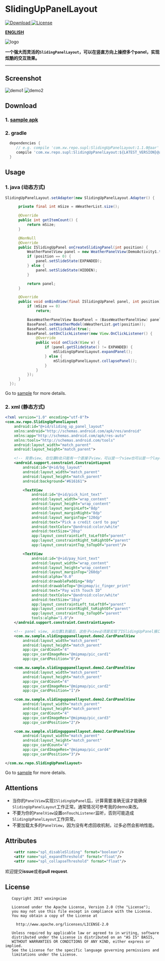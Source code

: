 # SlidingUpPanelLayout
[![Download](https://api.bintray.com/packages/woxingxiao/maven/SlidingUpPanelLayout/images/download.svg) ](https://bintray.com/woxingxiao/maven/SlidingUpPanelLayout/_latestVersion)
[![License](http://img.shields.io/badge/License-Apache%202.0-brightgreen.svg?style=flat)](https://opensource.org/licenses/Apache-2.0)

[**ENGLISH**](https://github.com/woxingxiao/SlidingUpPanelLayout/blob/master/README.md)

![logo](https://github.com/woxingxiao/SlidingUpPanelLayout/blob/master/app/src/main/res/mipmap-xxhdpi/ic_launcher.png)

**一个强大而灵活的`SlidingPanelLayout`，可以在竖直方向上操控多个panel，实现炫酷的交互效果。**

****
## Screenshot
![demo1](https://github.com/woxingxiao/SlidingUpPanelLayout/blob/master/screenshot/demo1.gif)
![demo2](https://github.com/woxingxiao/SlidingUpPanelLayout/blob/master/screenshot/demo2.gif)

## Download
### 1. [sample apk](https://fir.im/spl)
### 2. gradle
```groovy
  dependencies {
     // e.g. compile 'com.xw.repo.supl:SlidingUpPanelLayout:1.1.0@aar'
     compile 'com.xw.repo.supl:SlidingUpPanelLayout:${LATEST_VERSION}@aar'
  }
```

## Usage
### 1. java (动态方式)
```java
SlidingUpPanelLayout.setAdapter(new SlidingUpPanelLayout.Adapter() {

      private final int mSize = mWeatherList.size();

      @Override
      public int getItemCount() {
          return mSize;
      }

      @NonNull
      @Override
      public ISlidingUpPanel onCreateSlidingPanel(int position) {
          WeatherPanelView panel = new WeatherPanelView(DemoActivity1.this);
          if (position == 0) {
              panel.setSlideState(EXPANDED);
          } else {
              panel.setSlideState(HIDDEN);
          }

          return panel;
      }

      @Override
      public void onBindView(final ISlidingUpPanel panel, int position) {
          if (mSize == 0)
              return;

          BaseWeatherPanelView BasePanel = (BaseWeatherPanelView) panel;
          BasePanel.setWeatherModel(mWeatherList.get(position));
          BasePanel.setClickable(true);
          BasePanel.setOnClickListener(new View.OnClickListener() {
              @Override
              public void onClick(View v) {
                  if (panel.getSlideState() != EXPANDED) {
                      mSlidingUpPanelLayout.expandPanel();
                  } else {
                      mSlidingUpPanelLayout.collapsePanel();
                  }
              }
          });
      }
  });
```
Go to [sample](https://github.com/woxingxiao/SlidingUpPanelLayout/tree/master/app/src/main/java/com/xw/sample/slidinguppanellayout/demo1) for more details.

### 2. xml  (静态方式)
```xml
<?xml version="1.0" encoding="utf-8"?>
<com.xw.repo.SlidingUpPanelLayout
    android:id="@+id/sliding_up_panel_layout"
    xmlns:android="http://schemas.android.com/apk/res/android"
    xmlns:app="http://schemas.android.com/apk/res-auto"
    xmlns:tools="http://schemas.android.com/tools"
    android:layout_width="match_parent"
    android:layout_height="match_parent">

    <!-- 背景view, 在位置0处只能有一个直接子view，可以是一个view也可以是一个layout。 -->
    <android.support.constraint.ConstraintLayout
        android:id="@+id/bg_layout"
        android:layout_width="match_parent"
        android:layout_height="match_parent"
        android:background="#616161">

        <TextView
            android:id="@+id/pick_hint_text"
            android:layout_width="wrap_content"
            android:layout_height="wrap_content"
            android:layout_marginLeft="8dp"
            android:layout_marginRight="8dp"
            android:layout_marginTop="120dp"
            android:text="Pick a credit card to pay"
            android:textColor="@android:color/white"
            android:textSize="20sp"
            app:layout_constraintLeft_toLeftOf="parent"
            app:layout_constraintRight_toRightOf="parent"
            app:layout_constraintTop_toTopOf="parent"/>

        <TextView
            android:id="@+id/pay_hint_text"
            android:layout_width="wrap_content"
            android:layout_height="wrap_content"
            android:layout_marginTop="260dp"
            android:alpha="0.0"
            android:drawablePadding="8dp"
            android:drawableTop="@mipmap/ic_finger_print"
            android:text="Pay with Touch ID"
            android:textColor="@android:color/white"
            android:textSize="18sp"
            app:layout_constraintLeft_toLeftOf="parent"
            app:layout_constraintRight_toRightOf="parent"
            app:layout_constraintTop_toTopOf="parent"
            tools:alpha="1.0"/>
    </android.support.constraint.ConstraintLayout>

    <!-- panel view, 从位置1到最后，这些子view必须是实现了ISlidingUpPanel接口的view.-->
    <com.xw.sample.slidinguppanellayout.demo2.CardPanelView
        android:layout_width="match_parent"
        android:layout_height="match_parent"
        app:cpv_cardCount="4"
        app:cpv_cardImageRes="@mipmap/pic_card1"
        app:cpv_cardPosition="0"/>

    <com.xw.sample.slidinguppanellayout.demo2.CardPanelView
        android:layout_width="match_parent"
        android:layout_height="match_parent"
        app:cpv_cardCount="4"
        app:cpv_cardImageRes="@mipmap/pic_card2"
        app:cpv_cardPosition="1"/>

    <com.xw.sample.slidinguppanellayout.demo2.CardPanelView
        android:layout_width="match_parent"
        android:layout_height="match_parent"
        app:cpv_cardCount="4"
        app:cpv_cardImageRes="@mipmap/pic_card3"
        app:cpv_cardPosition="2"/>

    <com.xw.sample.slidinguppanellayout.demo2.CardPanelView
        android:layout_width="match_parent"
        android:layout_height="match_parent"
        app:cpv_cardCount="4"
        app:cpv_cardImageRes="@mipmap/pic_card4"
        app:cpv_cardPosition="3"/>

</com.xw.repo.SlidingUpPanelLayout>

```
Go to [sample](https://github.com/woxingxiao/SlidingUpPanelLayout/tree/master/app/src/main/java/com/xw/sample/slidinguppanellayout/demo2) for more details.

## Attentions
- 当你的`PanelView`实现`ISlidingUpPanel`后，计算需要准确无误才能确保`SlidingUpPanelLayout`工作正常。通常情况可参考我的demo来改。
- 不要为你的`PanelView`设置`onTouchListener`监听，否则可能造成`SlidingUpPanelLayout`工作异常。
- 不要加载太多的`PanelView`，因为没有考虑回收机制，过多必然会影响性能。

## Attributes
```xml
    <attr name="spl_disableSliding" format="boolean"/>
    <attr name="spl_expandThreshold" format="float"/>
    <attr name="spl_collapseThreshold" format="float"/>
```

欢迎提交**issue**或者**pull request**.

## License
```
   Copyright 2017 woxingxiao

   Licensed under the Apache License, Version 2.0 (the "License");
   you may not use this file except in compliance with the License.
   You may obtain a copy of the License at

     http://www.apache.org/licenses/LICENSE-2.0

   Unless required by applicable law or agreed to in writing, software
   distributed under the License is distributed on an "AS IS" BASIS,
   WITHOUT WARRANTIES OR CONDITIONS OF ANY KIND, either express or implied.
   See the License for the specific language governing permissions and
   limitations under the License.
```